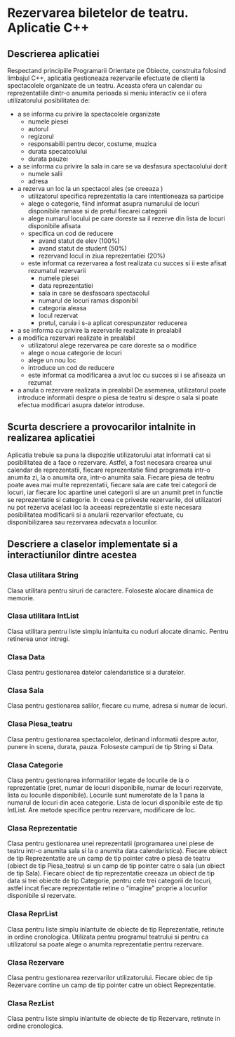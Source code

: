 # Rezervarea biletelor de teatru. Aplicatie C++

## Descrierea aplicatiei
Respectand principiile Programarii Orientate pe Obiecte, 
construita folosind limbajul C++, aplicatia gestioneaza 
rezervarile efectuate de clienti la spectacolele
organizate de un teatru. Aceasta ofera un calendar cu reprezentatiile dintr-o anumita perioada si meniu interactiv ce ii 
ofera utilizatorului posibilitatea de:
- a se informa cu privire la spectacolele organizate
    - numele piesei
    - autorul
    - regizorul
    - responsabilii pentru decor, costume, muzica
    - durata specatcolului
    - durata pauzei
- a se informa cu privire la sala in care se va desfasura spectacolului dorit
  - numele salii
  - adresa
- a rezerva un loc la un spectacol ales (se creeaza )
  - utilizatorul specifica reprezentatia la care intentioneaza sa participe
  - alege o categorie, fiind informat asupra numarului de locuri disponibile
  ramase si de pretul fiecarei categorii
  - alege numarul locului pe care doreste sa il rezerve din lista de locuri disponibile afisata
  - specifica un cod de reducere
    - avand statut de elev (100%)
    - avand statut de student (50%)
    - rezervand locul in ziua reprezentatiei (20%)
  - este informat ca rezervarea a fost realizata cu succes si ii este afisat rezumatul rezervarii
    - numele piesei
    - data reprezentatiei
    - sala in care se desfasoara spectacolul
    - numarul de locuri ramas disponibil
    - categoria aleasa
    - locul rezervat
    - pretul, caruia i s-a aplicat corespunzator reducerea
- a se informa cu privire la rezervarile realizate in prealabil
- a modifica rezervari realizate in prealabil
  - utilizatorul alege rezervarea pe care doreste sa o modifice
  - alege o noua categorie de locuri
  - alege un nou loc
  - introduce un cod de reducere
  - este informat ca modificarea a avut loc cu succes si i se afiseaza un rezumat
- a anula o rezervare realizata in prealabil
De asemenea, utilizatorul poate introduce informatii despre o piesa de teatru si despre o sala si poate efectua modificari asupra datelor introduse.

## Scurta descriere a provocarilor intalnite in realizarea aplicatiei

Aplicatia trebuie sa puna la dispozitie utilizatorului atat informatii cat si posibilitatea de a face o rezervare.
Astfel, a fost necesara crearea unui calendar de reprezentatii, fiecare reprezentatie fiind programata intr-o anumita zi, la o anumita
ora, intr-o anumita sala. Fiecare piesa de teatru poate avea mai multe reprezentatii, fiecare sala are cate trei categorii de locuri,
iar fiecare loc apartine unei categorii si are un anumit pret in functie se reprezentatie si categorie. In ceea ce priveste rezervarile,
 doi utilizatori nu pot rezerva acelasi loc la aceeasi reprezentatie si este necesara posibilitatea modificarii si a anularii rezervarilor efectuate, cu
 disponibilizarea sau rezervarea adecvata a locurilor.

## Descriere a claselor implementate si a interactiunilor dintre acestea

### Clasa utilitara String

Clasa utilitara pentru siruri de caractere. Foloseste alocare dinamica de memorie.

### Clasa utilitara IntList

Clasa utilitara pentru liste simplu inlantuita cu noduri alocate dinamic. Pentru retinerea unor intregi.

### Clasa Data

Clasa pentru gestionarea datelor calendaristice si a duratelor.

### Clasa Sala

Clasa pentru gestionarea salilor, fiecare cu nume, adresa si numar de locuri.

### Clasa Piesa_teatru

Clasa pentru gestionarea spectacolelor, detinand informatii despre autor, punere in scena, durata, pauza. Foloseste campuri de tip String si Data.

### Clasa Categorie

Clasa pentru gestionarea informatiilor legate de locurile de la o reprezentatie (pret, numar de locuri disponibile, numar de locuri rezervate, lista cu locurile disponibile).
Locurile sunt numerotate de la 1 pana la numarul de locuri din acea categorie. Lista de locuri disponibile este de tip IntList. Are metode specifice pentru rezervare, modificare de loc.

### Clasa Reprezentatie

Clasa pentru gestionarea unei reprezentatii (programarea unei piese de teatru intr-o anumita sala si la o anumita data calendaristica).
Fiecare obiect de tip Reprezentatie are un camp de tip pointer catre o piesa de teatru (obiect de tip Piesa_teatru) si un camp de tip pointer catre o sala (un obiect de tip Sala).
Fiecare obiect de tip reprezentatie creeaza un obiect de tip data si trei obiecte de tip Categorie, pentru cele trei categorii de locuri, astfel incat fiecare reprezentatie retine o "imagine" proprie a locurilor disponibile si rezervate.

### Clasa ReprList

Clasa pentru liste simplu inlantuite de obiecte de tip Reprezentatie, retinute in ordine cronologica. Utilizata pentru programul teatrului si pentru ca utilizatorul sa poate alege o anumita reprezentatie pentru rezervare.

### Clasa Rezervare

Clasa pentru gestionarea rezervarilor utilizatorului. Fiecare obiec de tip Rezervare contine un camp de tip pointer catre un obiect Reprezentatie.

### Clasa RezList

Clasa pentru liste simplu inlantuite de obiecte de tip Rezervare, retinute in ordine cronologica.


